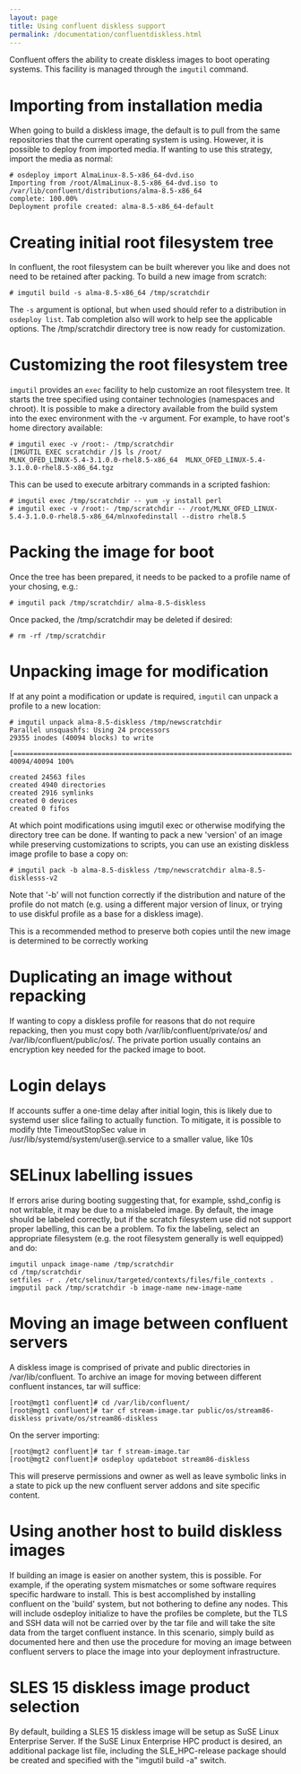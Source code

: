 ```yaml
---
layout: page
title: Using confluent diskless support
permalink: /documentation/confluentdiskless.html
---
```


Confluent offers the ability to create diskless images to boot operating systems. This facility is managed through the `imgutil` command.

# Importing from installation media

When going to build a diskless image, the default is to pull from the same repositories that the current operating system is using. However,
it is possible to deploy from imported media.  If wanting to use this strategy, import the media as normal:

    # osdeploy import AlmaLinux-8.5-x86_64-dvd.iso 
    Importing from /root/AlmaLinux-8.5-x86_64-dvd.iso to /var/lib/confluent/distributions/alma-8.5-x86_64
    complete: 100.00%    
    Deployment profile created: alma-8.5-x86_64-default

# Creating initial root filesystem tree

In confluent, the root filesystem can be built wherever you like and does not need to be retained after packing.  To build a new
image from scratch:

    # imgutil build -s alma-8.5-x86_64 /tmp/scratchdir

The `-s` argument is optional, but when used should refer to a distribution in `osdeploy list`.  Tab completion also will work to help
see the applicable options.  The /tmp/scratchdir directory tree is now ready for customization.

# Customizing the root filesystem tree

`imgutil` provides an `exec` facility to help customize an root filesystem tree.  It starts the tree specified using container technologies (namespaces and chroot).
It is possible to make a directory available from the build system into the exec environment with the -v argument.  For example, to have root's home directory available:

    # imgutil exec -v /root:- /tmp/scratchdir
    [IMGUTIL EXEC scratchdir /]$ ls /root/
    MLNX_OFED_LINUX-5.4-3.1.0.0-rhel8.5-x86_64  MLNX_OFED_LINUX-5.4-3.1.0.0-rhel8.5-x86_64.tgz

This can be used to execute arbitrary commands in a scripted fashion:

    # imgutil exec /tmp/scratchdir -- yum -y install perl
    # imgutil exec -v /root:- /tmp/scratchdir -- /root/MLNX_OFED_LINUX-5.4-3.1.0.0-rhel8.5-x86_64/mlnxofedinstall --distro rhel8.5

# Packing the image for boot

Once the tree has been prepared, it needs to be packed to a profile name of your chosing, e.g.:

    # imgutil pack /tmp/scratchdir/ alma-8.5-diskless

Once packed, the /tmp/scratchdir may be deleted if desired:

    # rm -rf /tmp/scratchdir

# Unpacking image for modification

If at any point a modification or update is required, `imgutil` can unpack a profile to a new location:

    # imgutil unpack alma-8.5-diskless /tmp/newscratchdir
    Parallel unsquashfs: Using 24 processors
    29355 inodes (40094 blocks) to write

    [=======================================================================/] 40094/40094 100%
    
    created 24563 files
    created 4940 directories
    created 2916 symlinks
    created 0 devices
    created 0 fifos

At which point modifications using imgutil exec or otherwise modifying the directory tree can be done.  If wanting to pack a new 'version' of an image while preserving customizations to scripts, you can use an existing diskless image profile to base a copy on:

    # imgutil pack -b alma-8.5-diskless /tmp/newscratchdir alma-8.5-disklesss-v2

Note that '-b' will not function correctly if the distribution and nature of the
profile do not match (e.g. using a different major version of linux, or trying to use diskful profile as a base for a diskless image).

This is a recommended method to preserve both copies until the new image is determined to be correctly working

# Duplicating an image without repacking

If wanting to copy a diskless profile for reasons that do not require repacking, then you must copy both /var/lib/confluent/private/os/<profilename> and /var/lib/confluent/public/os/<profilename>.
The private portion usually contains an encryption key needed for the packed image to boot.

# Login delays

If accounts suffer a one-time delay after initial login, this is likely due to systemd user slice failing to actually function.
To mitigate, it is possible to modify thte TimeoutStopSec value in /usr/lib/systemd/system/user@.service to a smaller value, like 10s

# SELinux labelling issues

If errors arise during booting suggesting that, for example, sshd_config is not writable, it may be due to a mislabeled image. By default,
the image should be labeled correctly, but if the scratch filesystem use did not support proper labelling, this can be a problem.
To fix the labeling, select an appropriate filesystem (e.g. the root filesystem generally is well equipped) and do:

```
imgutil unpack image-name /tmp/scratchdir
cd /tmp/scratchdir
setfiles -r . /etc/selinux/targeted/contexts/files/file_contexts .
imgputil pack /tmp/scratchdir -b image-name new-image-name
```

# Moving an image between confluent servers

A diskless image is comprised of private and public directories in /var/lib/confluent. To archive an image for moving between different confluent instances, tar will suffice:
```
[root@mgt1 confluent]# cd /var/lib/confluent/
[root@mgt1 confluent]# tar cf stream-image.tar public/os/stream86-diskless private/os/stream86-diskless
```

On the server importing:
```
[root@mgt2 confluent]# tar f stream-image.tar
[root@mgt2 confluent]# osdeploy updateboot stream86-diskless

```

This will preserve permissions and owner as well as leave symbolic links in a state to pick up the new confluent server addons and site specific content.

# Using another host to build diskless images

If building an image is easier on another system, this is possible. For example, if the operating system mismatches or some software requires specific hardware to install. This is best accomplished
by installing confluent on the 'build' system, but not bothering to define any nodes. This will include osdeploy initialize to have the profiles be complete, but the TLS and SSH data will not be carried over by the tar file and will take the site data from the target confluent instance. In this scenario, simply build
as documented here and then use the procedure for moving an image between confluent servers to place the image into your deployment infrastructure.

# SLES 15 diskless image product selection

By default, building a SLES 15 diskless image will be setup as SuSE Linux Enterprise Server.  If the SuSE Linux Enterprise HPC product is desired, an additional package list file, including the SLE_HPC-release package should be created and specified with the "imgutil build -a" switch.
